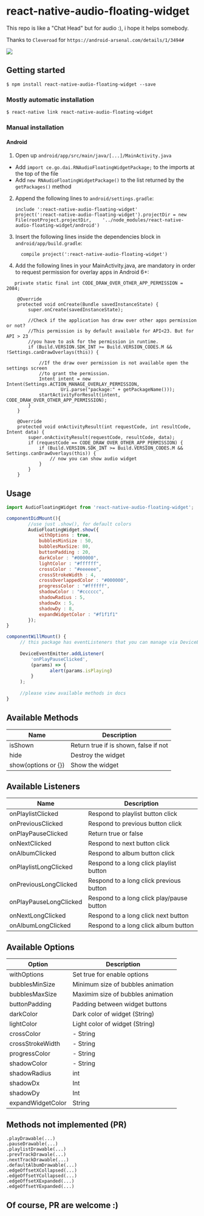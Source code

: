 
# react-native-audio-floating-widget

This repo is like a "Chat Head" but for audio :), i hope it helps somebody.

Thanks to `Cleveroad` for `https://android-arsenal.com/details/1/3494#`

![](https://github.com/Cleveroad/MusicBobber/raw/master/images/demo.gif?utm_source=android-arsenal.com&utm_medium=referral&utm_campaign=3494)

## Getting started

`$ npm install react-native-audio-floating-widget --save`

### Mostly automatic installation

`$ react-native link react-native-audio-floating-widget`

### Manual installation


#### Android

1. Open up `android/app/src/main/java/[...]/MainActivity.java`
  - Add `import ce.go.dai.RNAudioFloatingWidgetPackage;` to the imports at the top of the file
  - Add `new RNAudioFloatingWidgetPackage()` to the list returned by the `getPackages()` method
2. Append the following lines to `android/settings.gradle`:
  	```
  	include ':react-native-audio-floating-widget'
  	project(':react-native-audio-floating-widget').projectDir = new File(rootProject.projectDir, 	'../node_modules/react-native-audio-floating-widget/android')
  	```
3. Insert the following lines inside the dependencies block in `android/app/build.gradle`:
  	```
      compile project(':react-native-audio-floating-widget')
  	```
4. Add the following lines in your MainActivity.java, are mandatory in order to request permission for overlay apps in Android 6+:

```
   private static final int CODE_DRAW_OVER_OTHER_APP_PERMISSION = 2084;

    @Override
    protected void onCreate(Bundle savedInstanceState) {
        super.onCreate(savedInstanceState);

        //Check if the application has draw over other apps permission or not?
        //This permission is by default available for API<23. But for API > 23
        //you have to ask for the permission in runtime.
        if (Build.VERSION.SDK_INT >= Build.VERSION_CODES.M && !Settings.canDrawOverlays(this)) {

            //If the draw over permission is not available open the settings screen
            //to grant the permission.
            Intent intent = new Intent(Settings.ACTION_MANAGE_OVERLAY_PERMISSION,
                    Uri.parse("package:" + getPackageName()));
            startActivityForResult(intent, CODE_DRAW_OVER_OTHER_APP_PERMISSION);
        }
    }

    @Override
    protected void onActivityResult(int requestCode, int resultCode, Intent data) {
        super.onActivityResult(requestCode, resultCode, data);
        if (requestCode == CODE_DRAW_OVER_OTHER_APP_PERMISSION) {
            if (Build.VERSION.SDK_INT >= Build.VERSION_CODES.M && Settings.canDrawOverlays(this)) {
                // now you can show audio widget
            }
        }
    }
```

## Usage
```javascript
import AudioFloatingWidget from 'react-native-audio-floating-widget';

componentDidMount(){
        //use just .show(), for default colors
        AudioFloatingWidget.show({
            withOptions : true,
            bubblesMinSize : 50,
            bubblesMaxSize: 80,
            buttonPadding : 20,
            darkColor : "#000000",
            lightColor : "#ffffff",
            crossColor : "#eeeeee",
            crossStrokeWidth : 4,
            crossOverlappedColor : "#000000",
            progressColor : "#ffffff",
            shadowColor : "#cccccc",
            shadowRadius : 5,
            shadowDx : 5,
            shadowDy : 8,
            expandWidgetColor : "#f1f1f1"
        });
}

componentWillMount() {
     // this package has eventListeners that you can manage via DeviceEventEmitter;  
 
     DeviceEventEmitter.addListener(
         'onPlayPauseClicked',
         (params) => {
                alert(params.isPlaying)
         }
     );
     
     //please view available methods in docs
}
```
## Available Methods
| Name | Description |
| ----- | ----------  |
| isShown | Return true if is shown, false if not |
| hide | Destroy the widget |
| show(options or {}) | Show the widget |

## Available Listeners
| Name | Description |
| ---- | ----------- |
| onPlaylistClicked | Respond to playlist button click |
| onPreviousClicked | Respond to previous button click |
| onPlayPauseClicked | Return true or false |
| onNextClicked | Respond to next button click |
| onAlbumClicked | Respond to album button click |
| onPlaylistLongClicked | Respond to a long click playlist button |
| onPreviousLongClicked | Respond to a long click previous button |
| onPlayPauseLongClicked | Respond to a long click play/pause button |
| onNextLongClicked | Respond to a long click next button |
| onAlbumLongClicked | Respond to a long click album button |

## Available Options
| Option | Description |
| ------ | ----------- |
| withOptions | Set true for enable options |
| bubblesMinSize | Minimum size of bubbles animation |
| bubblesMaxSize | Maximim size of bubbles animation |
| buttonPadding | Padding between widget buttons |
| darkColor | Dark color of widget (String) |
| lightColor | Light color of widget (String) |
| crossColor | - String |
| crossStrokeWidth | - String |
| progressColor | - String |
| shadowColor | - String |
| shadowRadius | int |
| shadowDx | Int |
| shadowDy | Int |
| expandWidgetColor | String |

## Methods not implemented (PR)

```
.playDrawable(...)
.pauseDrawable(...)
.playlistDrawable(...)
.prevTrackDrawale(...)
.nextTrackDrawable(...)
.defaultAlbumDrawable(...)
.edgeOffsetXCollapsed(...)
.edgeOffsetYCollapsed(...)
.edgeOffsetXExpanded(...)
.edgeOffsetYExpanded(...)
```

## Of course, PR are welcome :)
